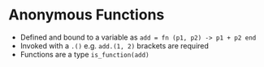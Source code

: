 # Anonymous Functions

* Defined and bound to a variable as `add = fn (p1, p2) -> p1 + p2 end`
* Invoked with a `.()` e.g. `add.(1, 2)` brackets are required
* Functions are a type `is_function(add)`

